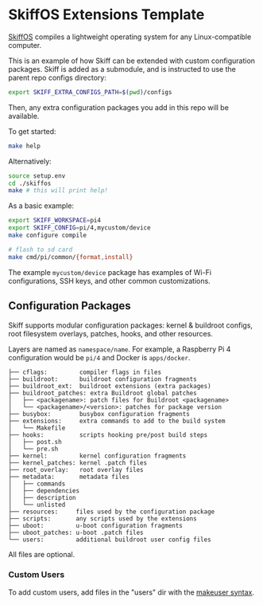 # SkiffOS Extensions Template

[SkiffOS](https://github.com/skiffos/skiffos) compiles a lightweight operating
system for any Linux-compatible computer.

This is an example of how Skiff can be extended with custom configuration
packages. Skiff is added as a submodule, and is instructed to use the parent
repo configs directory:

```sh
export SKIFF_EXTRA_CONFIGS_PATH=$(pwd)/configs
```

Then, any extra configuration packages you add in this repo will be available.

To get started:

```sh
make help
```

Alternatively:

```sh
source setup.env
cd ./skiffos
make # this will print help!
```

As a basic example:

```sh
export SKIFF_WORKSPACE=pi4
export SKIFF_CONFIG=pi/4,mycustom/device
make configure compile

# flash to sd card
make cmd/pi/common/{format,install}
```

The example `mycustom/device` package has examples of Wi-Fi configurations, SSH
keys, and other common customizations.

## Configuration Packages

Skiff supports modular configuration packages: kernel & buildroot configs,
root filesystem overlays, patches, hooks, and other resources.

Layers are named as `namespace/name`. For example, a Raspberry Pi 4
configuration would be `pi/4` and Docker is `apps/docker`.

```
├── cflags:         compiler flags in files
├── buildroot:      buildroot configuration fragments
├── buildroot_ext:  buildroot extensions (extra packages)
├── buildroot_patches: extra Buildroot global patches
│   ├── <packagename>: patch files for Buildroot <packagename>
│   └── <packagename>/<version>: patches for package version
├── busybox:        busybox configuration fragments
├── extensions:     extra commands to add to the build system
│   └── Makefile
├── hooks:          scripts hooking pre/post build steps
│   ├── post.sh
│   └── pre.sh
├── kernel:         kernel configuration fragments
├── kernel_patches: kernel .patch files
├── root_overlay:   root overlay files
├── metadata:       metadata files
│   ├── commands
│   ├── dependencies
│   ├── description
│   └── unlisted
├── resources:     files used by the configuration package
├── scripts:       any scripts used by the extensions
├── uboot:         u-boot configuration fragments
├── uboot_patches: u-boot .patch files
└── users:         additional buildroot user config files
```

All files are optional.

### Custom Users

To add custom users, add files in the "users" dir with the [makeuser syntax].

[makeuser syntax]: https://buildroot.org/downloads/manual/manual.html#makeuser-syntax
